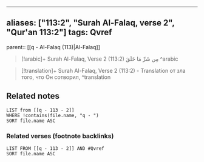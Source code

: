 
---
aliases: ["113:2", "Surah Al-Falaq, verse 2", "Qur'an 113:2"]
tags: Qvref
---

parent:: [[q - Al-Falaq (113)|Al-Falaq]]

> [!arabic]+ Surah Al-Falaq, Verse 2 (113:2)
> <span class="quran-arabic">مِن شَرِّ مَا خَلَقَ</span>
^arabic

> [!translation]+ Surah Al-Falaq, Verse 2 (113:2) - Translation
> от зла того, что Он сотворил,
^translation



## Related notes
```dataview
LIST from [[q - 113 - 2]]
WHERE !contains(file.name, "q - ")
SORT file.name ASC
```

### Related verses (footnote backlinks)
```dataview
LIST FROM [[q - 113 - 2]] AND #Qvref
SORT file.name ASC
```

